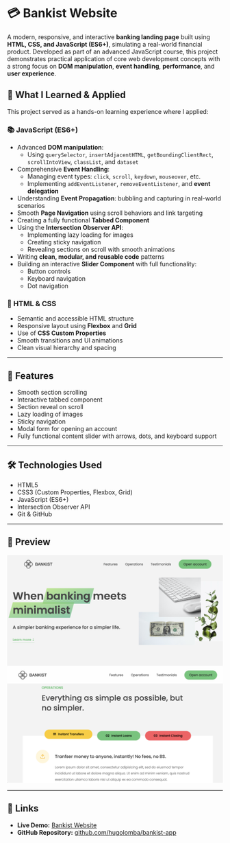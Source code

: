 # 💳 Bankist Website

A modern, responsive, and interactive **banking landing page** built using **HTML, CSS, and JavaScript (ES6+)**, simulating a real-world financial product. Developed as part of an advanced JavaScript course, this project demonstrates practical application of core web development concepts with a strong focus on **DOM manipulation**, **event handling**, **performance**, and **user experience**.

## 🧠 What I Learned & Applied

This project served as a hands-on learning experience where I applied:

### 📚 JavaScript (ES6+)

- Advanced **DOM manipulation**:
  - Using `querySelector`, `insertAdjacentHTML`, `getBoundingClientRect`, `scrollIntoView`, `classList`, and `dataset`
- Comprehensive **Event Handling**:
  - Managing event types: `click`, `scroll`, `keydown`, `mouseover`, etc.
  - Implementing `addEventListener`, `removeEventListener`, and **event delegation**
- Understanding **Event Propagation**: bubbling and capturing in real-world scenarios
- Smooth **Page Navigation** using scroll behaviors and link targeting
- Creating a fully functional **Tabbed Component**
- Using the **Intersection Observer API**:
  - Implementing lazy loading for images
  - Creating sticky navigation
  - Revealing sections on scroll with smooth animations
- Writing **clean, modular, and reusable code** patterns
- Building an interactive **Slider Component** with full functionality:
  - Button controls
  - Keyboard navigation
  - Dot navigation

### 💅 HTML & CSS

- Semantic and accessible HTML structure
- Responsive layout using **Flexbox** and **Grid**
- Use of **CSS Custom Properties**
- Smooth transitions and UI animations
- Clean visual hierarchy and spacing

---

## 🚀 Features

- Smooth section scrolling
- Interactive tabbed component
- Section reveal on scroll
- Lazy loading of images
- Sticky navigation
- Modal form for opening an account
- Fully functional content slider with arrows, dots, and keyboard support

---

## 🛠️ Technologies Used

- HTML5
- CSS3 (Custom Properties, Flexbox, Grid)
- JavaScript (ES6+)
- Intersection Observer API
- Git & GitHub

---

## 📸 Preview

![Bankist Screenshot](./img/screenshot1.png)
![Bankist Screenshot](./img/screenshot2.png)

---

## 🔗 Links

- **Live Demo:** [Bankist Website](https://hugolomba.github.io/bankist-app/)
- **GitHub Repository:** [github.com/hugolomba/bankist-app](https://github.com/hugolomba/bankist-app)
